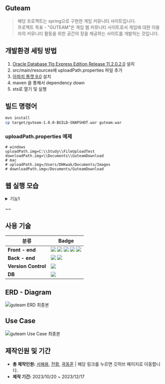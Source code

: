 ## Guteam

> 해당 프로젝트는 spring으로 구현한 게임 커뮤니티 사이트입니다.
> <br>
> 프로젝트 목표 - "GUTEAM"은 게임 웹 커뮤니티 사이트로서 게임에 대한 이용자의 커뮤니티 활동을 위한 공간의 장을 제공하는 사이트를 개발하는 것입니다.

## 개발환경 세팅 방법

1. <a href="https://www.oracle.com/database/technologies/xe-prior-release-downloads.html">Oracle Database 11g Express Edition Release 11.2.0.2.0</a> 설치
2. src/main/resources에 uploadPath.properties 파일 추가
3. <a href="https://tomcat.apache.org/download-90.cgi">아파치 톰캣 9.0</a> 설치
4. maven 을 통해서 dependency down
5. sts로 열기 및 실행

## 빌드 명령어

```bash
mvn install 
cp target/guteam-1.0.0-BUILD-SNAPSHOT.war guteam.war
```

### uploadPath.properties 예제

```properties
# windows
uploadPath.img=C:\\Study\\FileUploadTest
downloadPath.img=\\Documents\\GuteamDownload
# mac
# uploadPath.img=/Users/DHKwak/Documents/Images
# downloadPath.img=/Documents/GuteamDownload
```

## 웹 실행 모습

<details>
  <summary> 기능1 </summary> 
  <p>
   기능설명
  </p>
  <img loading="lazy" src="이미지소스">
  <br>
</details>

~~

## 사용 기술

| 분류                 | Badge                                                                                                                                                                                                                                                                                                                                                                                                                                                                                                                                            |
| -------------------- | ------------------------------------------------------------------------------------------------------------------------------------------------------------------------------------------------------------------------------------------------------------------------------------------------------------------------------------------------------------------------------------------------------------------------------------------------------------------------------------------------------------------------------------------------ |
| **Front - end**      | <img src="https://img.shields.io/badge/HTML5-E34F26?style=flat-square&amp;logo=html5&amp;logoColor=white"> <img src="https://img.shields.io/badge/css3-1572B6?style=flat-square&logo=css3&logoColor=white"> <img src="https://img.shields.io/badge/javascript-F7DF1E?style=flat-square&logo=javascript&logoColor=white"> <img src="https://img.shields.io/badge/jQuery-0769AD?style=flat-square&amp;logo=jQuery&amp;logoColor=white"> <img src="https://img.shields.io/badge/bootstrap-7952B3?style=flat-square&logo=bootstrap&logoColor=white"> |
| **Back - end**       | <img src="https://img.shields.io/badge/Spring-6DB33F?style=flat-square&amp;logo=Spring&amp;logoColor=white"> <img src="https://img.shields.io/badge/Spring_security-6DB33F?style=flat-square&amp;logo=springsecurity&amp;logoColor=white">                                                                                                                                                                                                                                                                                                                                                                                                                              |
| **Version Control**  | <img src="https://img.shields.io/badge/git-F05032?style=flat-square&logo=git&logoColor=white">                                                                                                                                                                                                                                                                                                                                                                                                                                                   |
| **DB**               | <img src="https://img.shields.io/badge/ORACLE-F80000?style=flat-square&logo=oracle&logoColor=white">                                                                                                                                                                                                                                                                                                                                                                                                                                             |

## ERD - Diagram

![guteam ERD 최종본](https://github.com/reako99/Guteam/assets/137850852/c8ba80d6-cbbc-40fd-bc51-d0978f83906e)

## Use Case

![guteam Use Case 최종본](https://github.com/reako99/Guteam/assets/137850852/b01b801c-9eee-4e92-9b4f-a2022eeddfff)

## 제작인원 및 기간

- **총 제작인원:** <a href="https://github.com/reako99">서해용</a>, <a href="https://github.com/Jeon-hwang">전황</a>, <a href="https://github.com/DHKwak00">곽동훈</a> | 해당 링크를 누르면 깃허브 페이지로 이동합니다.
- **제작 기간:** 2023/10/20 ~ 2023/12/17
